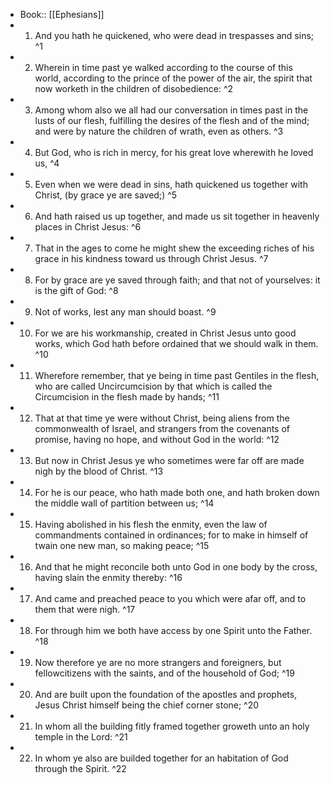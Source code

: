 - Book:: [[Ephesians]]
- 1. And you hath he quickened, who were dead in trespasses and sins; ^1
- 2. Wherein in time past ye walked according to the course of this world, according to the prince of the power of the air, the spirit that now worketh in the children of disobedience: ^2
- 3. Among whom also we all had our conversation in times past in the lusts of our flesh, fulfilling the desires of the flesh and of the mind; and were by nature the children of wrath, even as others. ^3
- 4. But God, who is rich in mercy, for his great love wherewith he loved us, ^4
- 5. Even when we were dead in sins, hath quickened us together with Christ, (by grace ye are saved;) ^5
- 6. And hath raised us up together, and made us sit together in heavenly places in Christ Jesus: ^6
- 7. That in the ages to come he might shew the exceeding riches of his grace in his kindness toward us through Christ Jesus. ^7
- 8. For by grace are ye saved through faith; and that not of yourselves: it is the gift of God: ^8
- 9. Not of works, lest any man should boast. ^9
- 10. For we are his workmanship, created in Christ Jesus unto good works, which God hath before ordained that we should walk in them. ^10
- 11. Wherefore remember, that ye being in time past Gentiles in the flesh, who are called Uncircumcision by that which is called the Circumcision in the flesh made by hands; ^11
- 12. That at that time ye were without Christ, being aliens from the commonwealth of Israel, and strangers from the covenants of promise, having no hope, and without God in the world: ^12
- 13. But now in Christ Jesus ye who sometimes were far off are made nigh by the blood of Christ. ^13
- 14. For he is our peace, who hath made both one, and hath broken down the middle wall of partition between us; ^14
- 15. Having abolished in his flesh the enmity, even the law of commandments contained in ordinances; for to make in himself of twain one new man, so making peace; ^15
- 16. And that he might reconcile both unto God in one body by the cross, having slain the enmity thereby: ^16
- 17. And came and preached peace to you which were afar off, and to them that were nigh. ^17
- 18. For through him we both have access by one Spirit unto the Father. ^18
- 19. Now therefore ye are no more strangers and foreigners, but fellowcitizens with the saints, and of the household of God; ^19
- 20. And are built upon the foundation of the apostles and prophets, Jesus Christ himself being the chief corner stone; ^20
- 21. In whom all the building fitly framed together groweth unto an holy temple in the Lord: ^21
- 22. In whom ye also are builded together for an habitation of God through the Spirit. ^22
